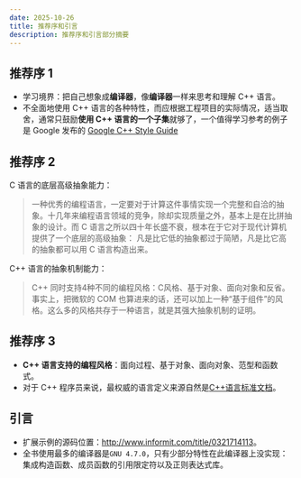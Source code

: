 ```yaml
---
date: 2025-10-26
title: 推荐序和引言
description: 推荐序和引言部分摘要
---
```


## 推荐序 1

- 学习境界：把自己想象成**编译器**，像**编译器**一样来思考和理解 C++ 语言。
- 不全面地使用 C++ 语言的各种特性，而应根据工程项目的实际情况，适当取舍，通常只鼓励**使用 C++ 语言的一个子集**就够了，一个值得学习参考的例子是 Google 发布的 [Google C++ Style Guide](https://google.github.io/styleguide/cppguide.html)

## 推荐序 2

C 语言的底层高级抽象能力：
> 一种优秀的编程语言，一定要对于计算这件事情实现一个完整和自洽的抽象。十几年来编程语言领域的竞争，除却实现质量之外，基本上是在比拼抽象的设计。而 C 语言之所以四十年长盛不衰，根本在于它对于现代计算机提供了一个底层的高级抽象：
> 凡是比它低的抽象都过于简陋，凡是比它高的抽象都可以用 C 语言构造出来。  

C++ 语言的抽象机制能力：
> C++ 同时支持4种不同的编程风格：C风格、基于对象、面向对象和反省。事实上，把微软的 COM 也算进来的话，还可以加上一种“基于组件”的风格。这么多的风格共存于一种语言，就是其强大抽象机制的证明。

## 推荐序 3

- **C++ 语言支持的编程风格**：面向过程、基于对象、面向对象、范型和函数式。
- 对于 C++ 程序员来说，最权威的语言定义来源自然是[C++语言标准文档](https://en.cppreference.com/w/cpp/language.html)。

## 引言

- 扩展示例的源码位置：<http://www.informit.com/title/0321714113>。
- 全书使用最多的编译器是`GNU 4.7.0`，只有少部分特性在此编译器上没实现：集成构造函数、成员函数的引用限定符以及正则表达式库。
